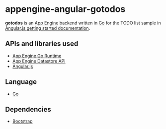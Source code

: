 appengine-angular-gotodos
=========================

**gotodos** is an [App Engine][1] backend written in [Go][3] for the TODO list sample in [Angular.js getting started documentation][0].

## APIs and libraries used
- [App Engine Go Runtime][1]
- [App Engine Datastore API][4]
- [Angular.js][2]

## Language
- [Go][3]

## Dependencies
- [Bootstrap][5] 

[0]: https://angularjs.org/#add-some-control
[1]: https://developers.google.com/appengine/docs/go/overview
[2]: https://angularjs.org
[3]: https://golang.org
[4]: https://developers.google.com/appengine/docs/go/datastore/overview
[5]: https://twitter.github.io/bootstrap/
[6]: https://developers.google.com/appengine
